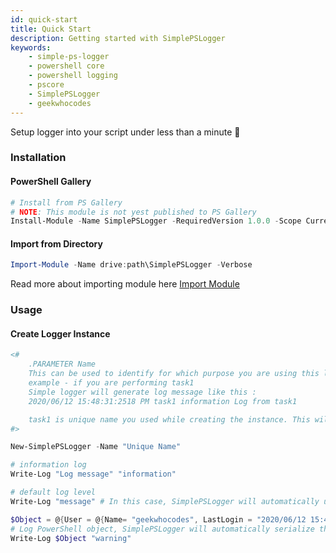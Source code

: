 ```yaml
---
id: quick-start
title: Quick Start
description: Getting started with SimplePSLogger
keywords:
    - simple-ps-logger
    - powershell core
    - powershell logging
    - pscore
    - SimplePSLogger
    - geekwhocodes
---
```


Setup logger into your script under less than a minute 🚀

### Installation

#### PowerShell Gallery

```powershell
# Install from PS Gallery 
# NOTE: This module is not yest published to PS Gallery
Install-Module -Name SimplePSLogger -RequiredVersion 1.0.0 -Scope CurrentUser
```
#### Import from Directory

```powershell
Import-Module -Name drive:path\SimplePSLogger -Verbose
```
Read more about importing module here [Import Module](https://docs.microsoft.com/en-us/powershell/module/microsoft.powershell.core/import-module?view=powershell-7)

### Usage

#### Create Logger Instance

```powershell
<#
    .PARAMETER Name 
    This can be used to identify for which purpose you are using this logger instance.
    example - if you are performing task1
    Simple logger will generate log message like this :
    2020/06/12 15:48:31:2518 PM task1 information Log from task1

    task1 is unique name you used while creating the instance. This will helpful to analyze your logs later. 
#>

New-SimplePSLogger -Name "Unique Name"

# information log
Write-Log "Log message" "information"

# default log level
Write-Log "message" # In this case, SimplePSLogger will automatically use default(information) loglevel

$Object = @{User = @{Name= "geekwhocodes", LastLogin = "2020/06/12 15:48:31:2518 PM" } }
# Log PowerShell object, SimplePSLogger will automatically serialize this object
Write-Log $Object "warning"

```